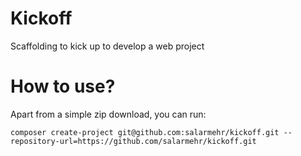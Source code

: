 # Kickoff

Scaffolding to kick up to develop a web project

# How to use?
Apart from a simple zip download, you can run:

```shell script
composer create-project git@github.com:salarmehr/kickoff.git --repository-url=https://github.com/salarmehr/kickoff.git
``` 
